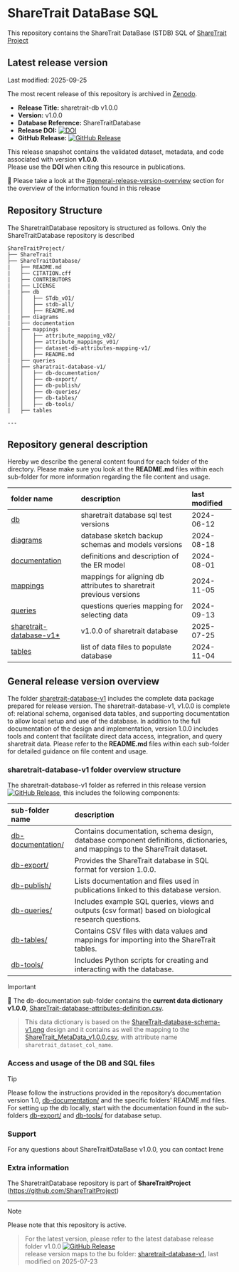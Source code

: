 # ShareTrait DataBase SQL

This repository contains the ShareTrait DataBase (STDB) SQL of [ShareTrait Project](https://github.com/ShareTraitProject)

## Latest release version
Last modified: 2025-09-25

The most recent release of this repository is archived in [Zenodo](https://zenodo.org).  

- **Release Title:** sharetrait-db v1.0.0 
- **Version:** v1.0.0  
- **Database Reference:** ShareTraitDatabase 
- **Release DOI:** [![DOI](https://zenodo.org/badge/DOI/10.5281/zenodo.16537297.svg)](https://doi.org/10.5281/zenodo.16537297)  
- **GitHub Release:** [![GitHub Release](https://img.shields.io/github/v/release/ShareTraitProject/ShareTraitDatabase?color=blue&logo=github)](https://github.com/ShareTraitProject/ShareTraitDatabase/releases/tag/v1.0.0)  

This release snapshot contains the validated dataset, metadata, and code associated with version **v1.0.0**.  
Please use the **DOI** when citing this resource in publications.

:memo: Please take a look at the [#general-release-version-overview](https://github.com/ShareTraitProject/ShareTraitDatabase?tab=readme-ov-file#general-release-version-overview) section for the overview of the information found in this release

## Repository Structure

The SharetraitDatabase repository is structured as follows. Only the ShareTraitDatabase repository is described

```
ShareTraitProject/
├── ShareTrait
├── ShareTraitDatabase/
|   ├── README.md
|   ├── CITATION.cff
|   ├── CONTRIBUTORS
|   ├── LICENSE
|   ├── db
│   │   ├── STdb_v01/
│   │   ├── stdb-all/
│   │   ├── README.md
|   ├── diagrams
|   ├── documentation
|   ├── mappings
│   │   ├── attribute_mapping_v02/
│   │   ├── attribute_mappings_v01/
│   │   ├── dataset-db-attributes-mapping-v1/
│   │   ├── README.md
|   ├── queries
│   ├── sharatrait-database-v1/
│   │   ├── db-documentation/
│   │   ├── db-export/
│   │   ├── db-publish/
│   │   ├── db-queries/
│   │   ├── db-tables/
│   │   ├── db-tools/
|   ├── tables

---
```

## Repository general description

Hereby we describe the general content found for each folder of the directory. Please make sure you look at the **README.md** files within each sub-folder for more information regarding the file content and usage. 

| folder name | description | last modified |
| :--- | :--- | :--- | 
| [db](https://github.com/ShareTraitProject/ShareTraitDatabase/tree/main/db) | sharetrait database sql test versions  | 2024-06-12 |
| [diagrams](https://github.com/ShareTraitProject/ShareTraitDatabase/tree/main/diagram) | database sketch backup schemas and models versions | 2024-08-18 |
| [documentation](https://github.com/ShareTraitProject/ShareTraitDatabase/tree/main/documentation) | definitions and description of the ER model | 2024-08-01 |
| [mappings](https://github.com/ShareTraitProject/ShareTraitDatabase/tree/main/mappings) | mappings for aligning db attributes to sharetrait previous versions | 2024-11-05 |
| [queries](https://github.com/ShareTraitProject/ShareTraitDatabase/tree/main/queries) | questions queries mapping for selecting data | 2024-09-13 |
| [sharetrait-database-v1*](https://github.com/ShareTraitProject/ShareTraitDatabase/tree/main/sharetrait-database-v1) | v1.0.0 of sharetrait database | 2025-07-25 |
| [tables](https://github.com/ShareTraitProject/ShareTraitDatabase/tree/main/tables) | list of data files to populate database | 2024-11-04 |

## General release version overview

The folder [sharetrait-database-v1](https://github.com/ShareTraitProject/ShareTraitDatabase/tree/main/sharetrait-database-v1) includes the complete data package prepared for release version. The sharetrait-database-v1, v1.0.0 is complete of: relational schema, organised data tables, and supporting documentation to allow local setup and use of the database. In addition to the full documentation of the design and implementation, version 1.0.0 includes tools and content that facilitate direct data access, integration, and query sharetrait data. 
Please refer to the **README.md** files within each sub-folder for detailed guidance on file content and usage.

### sharetrait-database-v1 folder overview structure 

The sharetrait-database-v1 folder as referred in this release version [![GitHub Release](https://img.shields.io/github/v/release/ShareTraitProject/ShareTraitDatabase?color=blue&logo=github)](https://github.com/ShareTraitProject/ShareTraitDatabase/releases/tag/v1.0.0), this includes the following components:

| sub-folder name | description | 
| :--- | :--- | 
| [db-documentation/](https://github.com/ShareTraitProject/ShareTraitDatabase/tree/main/sharetrait-database-v1/db-documentation) | Contains documentation, schema design, database component definitions, dictionaries, and mappings to the ShareTrait dataset.   | 
| [db-export/](https://github.com/ShareTraitProject/ShareTraitDatabase/tree/main/sharetrait-database-v1/db-export) | Provides the ShareTrait database in SQL format for version 1.0.0. | 
| [db-publish/](https://github.com/ShareTraitProject/ShareTraitDatabase/tree/main/sharetrait-database-v1/db-publish) | Lists documentation and files used in publications linked to this database version.  | 
| [db-queries/](https://github.com/ShareTraitProject/ShareTraitDatabase/tree/main/sharetrait-database-v1/db-queries) | Includes example SQL queries, views and outputs (csv format) based on biological research questions. | 
| [db-tables/](https://github.com/ShareTraitProject/ShareTraitDatabase/tree/main/sharetrait-database-v1/db-tables) | Contains CSV files with data values and mappings for importing into the ShareTrait tables.  | 
| [db-tools/](https://github.com/ShareTraitProject/ShareTraitDatabase/tree/main/sharetrait-database-v1/db-tools) | Includes Python scripts for creating and interacting with the database.  | 

> [!IMPORTANT] 
:mega: The db-documentation sub-folder contains the **current data dictionary v1.0.0**, [ShareTrait-database-attributes-definition.csv](https://github.com/ShareTraitProject/ShareTraitDatabase/blob/main/sharetrait-database-v1/db-documentation/ShareTrait-database-attributes-definition.csv).
> 
> This data dictionary is based on the [ShareTrait-database-schema-v1.png](https://github.com/ShareTraitProject/ShareTraitDatabase/blob/main/sharetrait-database-v1/db-documentation/ShareTrait-database-schema-v1.png) design and it contains as well the mapping to the [ShareTrait_MetaData_v1.0.0.csv](https://github.com/ShareTraitProject/ShareTrait/blob/main/ShareTrait_DB/v1.0.0/3_release/ShareTrait_MetaData_v1.0.0.csv), with attribute name `sharetrait_dataset_col_name`.

### Access and usage of the DB and SQL files

> [!TIP]
> Please follow the instructions provided in the repository’s documentation version 1.0, [db-documentation/](https://github.com/ShareTraitProject/ShareTraitDatabase/tree/main/sharetrait-database-v1/db-documentation) and the specific folders' README.md files.
> For setting up the db locally, start with the documentation found in the sub-folders [db-export/](https://github.com/ShareTraitProject/ShareTraitDatabase/tree/main/sharetrait-database-v1/db-export) and [db-tools/](https://github.com/ShareTraitProject/ShareTraitDatabase/tree/main/sharetrait-database-v1/db-tools) for database setup.

### Support

For any questions about ShareTraitDataBase v1.0.0, you can contact Irene

### Extra information

The SharetraitDatabase repository is part of **ShareTraitProject** (https://github.com/ShareTraitProject)


---
> [!NOTE] 
Please note that this repository is active.
> For the latest version, please refer to the latest database release folder v1.0.0 [![GitHub Release](https://img.shields.io/github/v/release/ShareTraitProject/ShareTraitDatabase?color=blue&logo=github)](https://github.com/ShareTraitProject/ShareTraitDatabase/releases/tag/v1.0.0)  
release version maps to the bu folder: [sharetrait-database-v1](https://github.com/ShareTraitProject/ShareTraitDatabase/tree/main/sharetrait-database-v1), last modified on 2025-07-23
